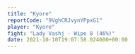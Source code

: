 ```yaml
---
title: "Kyore"
reportCode: "9VghCRJvynYPpxG1"
player: "Kyore"
fight: "Lady Vashj - Wipe 8 (46%)"
date: 2021-10-10T19:07:58.024000+00:00
---
```


